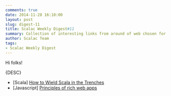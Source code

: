 ```yaml
---
comments: true
date: 2014-11-28 16:10:00
layout: post
slug: digest-11
title: Scalac Weekly Digest#11
summary: Collection of interesting links from around of web chosen for you by Scalac team
author: Scalac Team
tags:
- Scalac Weekly Digest
---
```


Hi folks! 

{DESC}

* \[Scala\] [How to Wield Scala in the Trenches](http://www.infoq.com/presentations/scala-fp-oop)
* \[Javascript\] [Principles of rich web apps](rauchg.com/2014/7-principles-of-rich-web-applications/)

